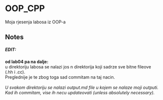 # OOP_CPP
Moja rjesenja labosa iz OOP-a

## Notes
##### EDIT:
**od lab04 pa na dalje:**\
u direktoriju labosa se nalazi jos n direktorija koji sadrze sve bitne fileove (.hh i .cc).\
Preglednije je te zbog toga sad commitam na taj nacin.\
\
*U svakom direktoriju se nalazi output.md file u kojem se nalaze moji outputi. Kad ih commitam, vise ih necu updateovati (unless absolutely necessary).*
